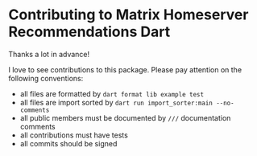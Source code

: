 # Contributing to Matrix Homeserver Recommendations Dart

Thanks a lot in advance!

I love to see contributions to this package. Please pay attention on the following conventions:

- all files are formatted by `dart format lib example test`
- all files are import sorted by `dart run import_sorter:main --no-comments`
- all public members must be documented by `///` documentation comments
- all contributions must have tests
- all commits should be signed